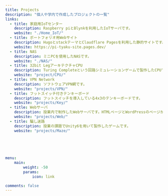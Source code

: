 ```yaml
---
title: Projects
description: "個人や学内で作成したプロジェクトの一覧"
links:
  - title: 家庭用IoTセンター
    description: Raspberry piとBlynkを利用したIoTサーバです。
    website: "./Home_IoT/"
  - title: ポートフォリオ用Webサイト
    description: HugoとstackテーマとClaudflare Pagesを利用した静的サイトです。
    website: https://pi-tyaku-site.pages.dev/
  - title: NAS
    description: ミニPCを使用したNASです。
    website: "./NAS/"
  - title: 32bit LegアーキテクチャCPU
    description: Turing Completeという回路シミュレーションゲームで製作したCPUです。
    website: "project/CPU/"
  - title: VPN Network
    description: ソフトウェアVPN網です。
    website: "projects/VPN/"
  - title: フットスイッチ付きテンキーボード
    description: フットスイッチを導入している4x3のテンキーボードです。
    website: "projects/Key/"
  - title: Webサーバ
    description: 授業内で制作したWebサーバです。HTMLページとWordPressのページが有りました。
    website: "projects/Web/"
  - title: 騙し迷路
    description: 授業の課題でUnity6を用いて製作したゲームです。
    website: "projects/Maze/"
  


    
    
menu:
    main: 
        weight: -50
        params:
            icon: link

comments: false
---
```


